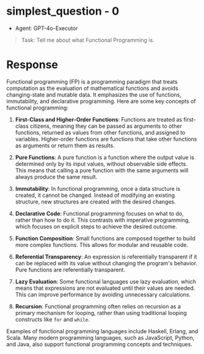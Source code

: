 
# simplest_question - 0

- Agent: GPT-4o-Executor

> Task: Tell me about what Functional Programming is.

# Response

Functional programming (FP) is a programming paradigm that treats computation as the evaluation of mathematical functions and avoids changing-state and mutable data. It emphasizes the use of functions, immutability, and declarative programming. Here are some key concepts of functional programming:

1. **First-Class and Higher-Order Functions**: Functions are treated as first-class citizens, meaning they can be passed as arguments to other functions, returned as values from other functions, and assigned to variables. Higher-order functions are functions that take other functions as arguments or return them as results.

2. **Pure Functions**: A pure function is a function where the output value is determined only by its input values, without observable side effects. This means that calling a pure function with the same arguments will always produce the same result.

3. **Immutability**: In functional programming, once a data structure is created, it cannot be changed. Instead of modifying an existing structure, new structures are created with the desired changes.

4. **Declarative Code**: Functional programming focuses on what to do, rather than how to do it. This contrasts with imperative programming, which focuses on explicit steps to achieve the desired outcome.

5. **Function Composition**: Small functions are composed together to build more complex functions. This allows for modular and reusable code.

6. **Referential Transparency**: An expression is referentially transparent if it can be replaced with its value without changing the program's behavior. Pure functions are referentially transparent.

7. **Lazy Evaluation**: Some functional languages use lazy evaluation, which means that expressions are not evaluated until their values are needed. This can improve performance by avoiding unnecessary calculations.

8. **Recursion**: Functional programming often relies on recursion as a primary mechanism for looping, rather than using traditional looping constructs like `for` and `while`.

Examples of functional programming languages include Haskell, Erlang, and Scala. Many modern programming languages, such as JavaScript, Python, and Java, also support functional programming concepts and techniques.
